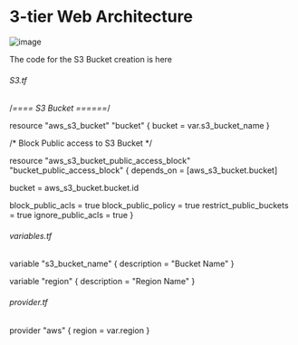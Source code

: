 # 3-tier Web Architecture



![image](https://user-images.githubusercontent.com/21337806/184484233-eaf17ae7-03f1-47db-8049-85e7be6a5f09.png)


The code for the S3 Bucket creation is here 

###### S3.tf ####
/*==== S3 Bucket ======*/

resource "aws_s3_bucket" "bucket" {
  bucket = var.s3_bucket_name
}

/* Block Public access to S3 Bucket */

resource "aws_s3_bucket_public_access_block" "bucket_public_access_block" {
  depends_on = [aws_s3_bucket.bucket]

  bucket = aws_s3_bucket.bucket.id

  block_public_acls       = true
  block_public_policy     = true
  restrict_public_buckets = true
  ignore_public_acls      = true
}


###### variables.tf ####
variable "s3_bucket_name" {
  description = "Bucket Name"
}

variable "region" {
  description = "Region Name"
}


###### provider.tf ####

provider "aws" {
  region = var.region
}
